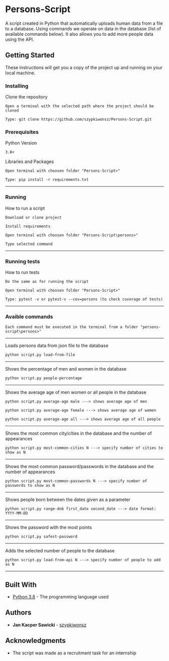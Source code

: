 # Persons-Script

A script created in Python that automatically uploads human data from a file to a database. Using commands we operate on 
data in the database (list of available commands below). It also allows you to add more people data using the API.

## Getting Started

These instructions will get you a copy of the project up and running on your local machine.
### Installing

Clone the repository

```
Open a terminal with the selected path where the project should be cloned
```
```
Type: git clone https://github.com/szypkiwonsz/Persons-Script.git
```

### Prerequisites
Python Version
```
3.8+
```

Libraries and Packages
```
Open terminal with choosen folder "Persons-Script>"
```

```
Type: pip install -r requirements.txt
```
---

### Running

How to run a script

```
Download or clone project
```
```
Install requirements
```
```
Open terminal with choosen folder "Persons-Script\persons>"
```
```
Type selected command
```
---
### Running tests

How to run tests
```
Do the same as for running the script
```
```
Open terminal with choosen folder "Persons-Script>"
```
```
Type: pytest -v or pytest-v --cov=persons (to check coverage of tests)
```
---
### Avaible commands
```
Each command must be executed in the terminal from a folder "persons-script\persons>"
```
---
Loads persons data from json file to the database

```
python script.py load-from-file
```
---
Shows the percentage of men and women in the database

```
python script.py people-percentage
```
---

Shows the average age of men women or all people in the database

```
python script.py average-age male ---> shows average age of men
```
```
python script.py average-age female ---> shows average age of women
```
```
python script.py average-age all ---> shows average age of all people
```
---

Shows the most common city/cities in the database and the number of appearances

```
python script.py most-common-cities N ---> specify number of cities to show as N
```
---

Shows the most common password/passwords in the database and the number of appearances

```
python script.py most-common-passwords N ---> specify number of passwords to show as N
```
---
Shows people born between the dates given as a parameter

```
python script.py range-dob first_date second_date ---> date format: YYYY-MM-DD
```
---
Shows the password with the most points

```
python script.py safest-password
```
---
Adds the selected number of people to the database

```
python script.py load-from-api N ---> specify number of people to add as N
```
---
## Built With

* [Python 3.8](https://www.python.org/) - The programming language used

## Authors

* **Jan Kacper Sawicki** - [szypkiwonsz](https://github.com/szypkiwonsz)

## Acknowledgments

* The script was made as a recruitment task for an internship
